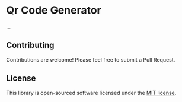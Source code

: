 # Qr Code Generator 

...

## Contributing

Contributions are welcome! Please feel free to submit a Pull Request.

## License

This library is open-sourced software licensed under the [MIT license](https://opensource.org/licenses/MIT).
